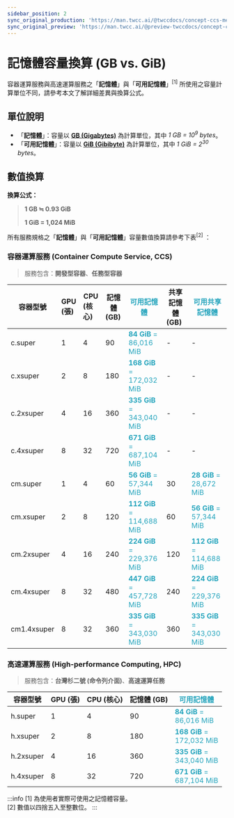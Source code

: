 ```yaml
---
sidebar_position: 2
sync_original_production: 'https://man.twcc.ai/@twccdocs/concept-ccs-memory-conversion-zh'
sync_original_preview: 'https://man.twcc.ai/@preview-twccdocs/concept-ccs-memory-conversion-zh'
---
```


# 記憶體容量換算 (GB vs. GiB)

容器運算服務與高速運算服務之「**記憶體**」與「**可用記憶體**」<sup>[1]</sup> 所使用之容量計算單位不同，請參考本文了解詳細差異與換算公式。

## 單位說明

- 「**記憶體**」：容量以 **[GB (Gigabytes)](https://en.wikipedia.org/wiki/Gigabyte)** 為計算單位，其中 *1 GB = 10<sup>9</sup> bytes*。
- 「**可用記憶體**」：容量以 **[GiB (Gibibyte)](https://en.wikipedia.org/wiki/Byte#Multiple-byte_units)** 為計算單位，其中 *1 GiB = 2<sup>30</sup> bytes*。

## 數值換算

**換算公式：**
> **1 GB ≒ 0.93 GiB** <div></div>
**1 GiB = 1,024 MiB**


所有服務規格之「**記憶體**」與「**可用記憶體**」容量數值換算請參考下表<sup>[2]</sup> ：

### 容器運算服務 (Container Compute Service, CCS)

> 服務包含：**開發型容器**、**任務型容器**

| 容器型號 | GPU<div align='left'>(張)</div>| CPU<div align='left'>(核心)</div> | 記憶體<div align='left'>(GB)</div> |<font color='#27a5bd'>**可用記憶體**</font> |共享記憶體<div align='left'>(GB)</div>|<font color='#27a5bd'>**可用共享記憶體**</font>|
| -------- | -------- | -------- |-------- |-------- |-------- |-------- |
| c.super   | 1     | 4     |90     |<font color='#27a5bd'>**84 GiB**</font><font color='#27a5bd'> =</font><div></div><font color='#27a5bd'>86,016  MiB </font>   |-|-|
| c.xsuper   | 2    | 8    |180     |<font color='#27a5bd'>**168 GiB**</font><font color='#27a5bd'> =</font><div></div><font color='#27a5bd'>172,032  MiB </font>       |-|-|
| c.2xsuper   | 4     | 16    |360     |<font color='#27a5bd'>**335 GiB**</font><font color='#27a5bd'> =</font><div></div><font color='#27a5bd'>343,040  MiB </font>      |-|-|
| c.4xsuper  | 8     | 32     |720     |<font color='#27a5bd'>**671 GiB**</font><font color='#27a5bd'> =</font><div></div><font color='#27a5bd'>687,104  MiB </font>      |-|-|
| cm.super   | 1     | 4     |60     | <font color='#27a5bd'>**56 GiB**</font><font color='#27a5bd'> =</font><div></div><font color='#27a5bd'>57,344  MiB </font>    | 30    | <font color='#27a5bd'>**28 GiB**</font><font color='#27a5bd'> =</font><div></div><font color='#27a5bd'>28,672  MiB </font>    |
| cm.xsuper  | 2     | 8     |120     |  <font color='#27a5bd'>**112 GiB**</font><font color='#27a5bd'> =</font><div></div><font color='#27a5bd'>114,688  MiB </font>     | 60    |  <font color='#27a5bd'>**56 GiB**</font><font color='#27a5bd'> =</font><div></div><font color='#27a5bd'>57,344  MiB </font>   |
| cm.2xsuper   | 4     | 16     |240     | <font color='#27a5bd'>**224 GiB**</font><font color='#27a5bd'> =</font><div></div><font color='#27a5bd'>229,376  MiB </font>     | 120    |<font color='#27a5bd'>**112 GiB**</font><font color='#27a5bd'> =</font><div></div><font color='#27a5bd'>114,688  MiB </font>     |
| cm.4xsuper   | 8     | 32     |480     |  <font color='#27a5bd'>**447 GiB**</font><font color='#27a5bd'> =</font><div></div><font color='#27a5bd'>457,728  MiB </font>   |  240    |<font color='#27a5bd'>**224 GiB**</font><font color='#27a5bd'> =</font><div></div><font color='#27a5bd'>229,376  MiB </font>     |
| cm1.4xsuper   | 8     | 32     |360     |  <font color='#27a5bd'>**335 GiB**</font><font color='#27a5bd'> =</font><div></div><font color='#27a5bd'>343,030  MiB </font>   |  360    |<font color='#27a5bd'>**335 GiB**</font><font color='#27a5bd'> =</font><div></div><font color='#27a5bd'>343,030  MiB </font>     |

### 高速運算服務 (High-performance Computing, HPC)

> 服務包含：**台灣杉二號 (命令列介面)**、**高速運算任務**

| 容器型號 | GPU (張)| CPU (核心) | 記憶體 (GB) |<font color='#27a5bd'>**可用記憶體**</font> |
| -------- | -------- | -------- |-------- |-------- |
| h.super   | 1     | 4     |90     |<font color='#27a5bd'>**84 GiB**</font><font color='#27a5bd'> =</font><div></div><font color='#27a5bd'>86,016  MiB </font>   |
| h.xsuper   | 2    | 8    |180     |<font color='#27a5bd'>**168 GiB**</font><font color='#27a5bd'> =</font><div></div><font color='#27a5bd'>172,032  MiB </font>       |
| h.2xsuper   | 4     | 16    |360     |<font color='#27a5bd'>**335 GiB**</font><font color='#27a5bd'> =</font><div></div><font color='#27a5bd'>343,040  MiB </font>      |
| h.4xsuper  | 8     | 32     |720     |<font color='#27a5bd'>**671 GiB**</font><font color='#27a5bd'> =</font><div></div><font color='#27a5bd'>687,104  MiB </font>      |




:::info
[1] 為使用者實際可使用之記憶體容量。<br/>[2] 數值以四捨五入至整數位。
:::


